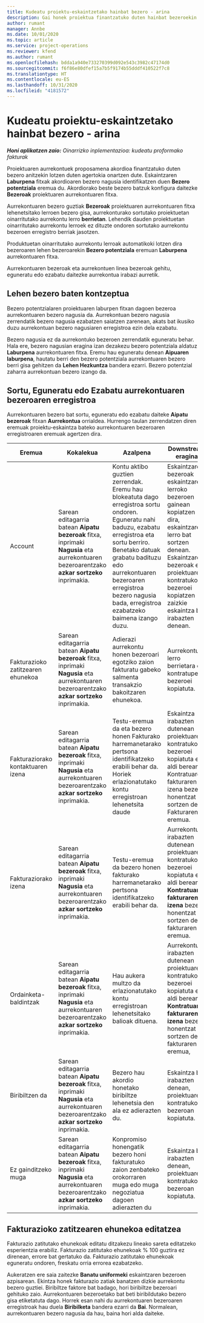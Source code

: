 ```yaml
---
title: Kudeatu proiektu-eskaintzetako hainbat bezero - arina
description: Gai honek proiektua finantzatuko duten hainbat bezeroekin aurrekontuak lantzeari buruzko informazioa eskaintzen du. (Sales)
author: rumant
manager: Annbe
ms.date: 10/01/2020
ms.topic: article
ms.service: project-operations
ms.reviewer: kfend
ms.author: rumant
ms.openlocfilehash: bdda1a940e733270399d092e543c3982c47174d0
ms.sourcegitcommit: f6f86e80dfef15a7b5f9174b55dddf410522f7c8
ms.translationtype: HT
ms.contentlocale: eu-ES
ms.lasthandoff: 10/31/2020
ms.locfileid: "4181572"
---
```

# <a name="manage-multiple-customers-on-project-quotes---lite"></a>Kudeatu proiektu-eskaintzetako hainbat bezero - arina

_**Honi aplikatzen zaio:** Oinarrizko inplementazioa: kudeatu proformako fakturak_

Proiektuaren aurrekontuek proposamena akordioa finantzatuko duten bezero anitzekin lotzen duten agertokia onartzen dute. Eskaintzaren **Laburpena** fitxak akordioaren bezero nagusia identifikatzen duen **Bezero potentziala** eremua du. Akordiorako beste bezero batzuk konfigura daitezke **Bezeroak** proiektuaren aurrekontuaren fitxa.

Aurrekontuaren bezero guztiak **Bezeroak** proiektuaren aurrekontuaren fitxa lehenetsitako lerroen bezero gisa, aurrekonturako sortutako proiektuetan oinarritutako aurrekontu lerro **berrietan**. Lehendik dauden proiektuetan oinarritutako aurrekontu lerroek ez dituzte ondoren sortutako aurrekontu bezeroen erregistro berriak jasotzen.

Produktuetan oinarritutako aurrekontu lerroak automatikoki lotzen dira bezeroaren lehen bezeroarekin **Bezero potentziala** eremuan **Laburpena** aurrekontuaren fitxa.

Aurrekontuaren bezeroak eta aurrekontuen linea bezeroak gehitu, eguneratu edo ezabatu daitezke aurrekontua irabazi aurretik.

## <a name="concept-of-a-primary-customer"></a>Lehen bezero baten kontzeptua

Bezero potentzialaren proiektuaren laburpen fitxan dagoen bezeroa aurrekontuaren bezero nagusia da. Aurrekontuan bezero nagusia zerrendatik bezero nagusia ezabatzen saiatzen zarenean, akats bat ikusiko duzu aurrekontuan bezero nagusiaren erregistroa ezin dela ezabatu.

Bezero nagusia ez da aurrekontuko bezeroen zerrendatik eguneratu behar. Hala ere, bezero nagusian eragina izan dezakezu bezero potentziala aldatuz **Laburpena** aurrekontuaren fitxa. Eremu hau eguneratu denean **Aipuaren laburpena**, hautatu berri den bezero potentziala aurrekontuaren bezero berri gisa gehitzen da **Lehen Hezkuntza** bandera ezarri. Bezero potentzial zaharra aurrekontuan bezero izango da.

## <a name="create-update-or-delete-a-quote-customer-record"></a>Sortu, Eguneratu edo Ezabatu aurrekontuaren bezeroaren erregistroa

Aurrekontuaren bezero bat sortu, eguneratu edo ezabatu daiteke **Aipatu bezeroak** fitxan **Aurrekontua** orrialdea. Hurrengo taulan zerrendatzen diren eremuak proiektu-eskaintza bateko aurrekontuaren bezeroaren erregistroaren eremuak agertzen dira.

| **Eremua** | **Kokalekua** | **Azalpena** | **Downstream eragina** |
| --- | --- | --- | --- |
| Account | Sarean editagarria batean **Aipatu bezeroak** fitxa, inprimaki **Nagusia** eta aurrekontuaren bezeroarentzako **azkar sortzeko** inprimakia. | Kontu aktibo guztien zerrendak. Eremu hau blokeatuta dago erregistroa sortu ondoren. Eguneratu nahi baduzu, ezabatu erregistroa eta sortu berriro. Benetako datuak grabatu badituzu edo aurrekontuaren bezeroaren erregistroa bezero nagusia bada, erregistroa ezabatzeko baimena izango duzu. | Eskaintzaren bezeroak eskaintzaren lerroko bezeroen gainean kopiatzen dira, eskaintzaren lerro bat sortzen denean. Eskaintzaren bezeroak ere proiektuaren kontratuko bezeroei kopiatzen zaizkie eskaintza bat irabazten denean. |
| Fakturazioko zatitzearen ehunekoa | Sarean editagarria batean **Aipatu bezeroak** fitxa, inprimaki **Nagusia** eta aurrekontuaren bezeroarentzako **azkar sortzeko** inprimakia. | Adierazi aurrekontu honen bezeroari egotziko zaion fakturatu gabeko salmenta transakzio bakoitzaren ehunekoa. | Aurrekontu lerro berrietara eta kontratupeko bezeroei kopiatuta. |
| Fakturaziorako kontaktuaren izena | Sarean editagarria batean **Aipatu bezeroak** fitxa, inprimaki **Nagusia** eta aurrekontuaren bezeroarentzako **azkar sortzeko** inprimakia. | Testu-eremua da eta bezero honen Fakturako harremanetarako pertsona identifikatzeko erabili behar da. Horiek erlazionatutako kontu erregistroan lehenetsita daude | Eskaintza irabazten dutenean proiektuaren kontratuko bezeroei kopiatuta eta, aldi berean, Kontratuaren fakturaren izena bezero honentzat sortzen den Fakturaren eremua. |
| Fakturaziorako izena | Sarean editagarria batean **Aipatu bezeroak** fitxa, inprimaki **Nagusia** eta aurrekontuaren bezeroarentzako **azkar sortzeko** inprimakia. | Testu-eremua da bezero honen fakturako harremanetarako pertsona identifikatzeko erabili behar da. | Aurrekontua irabazten dutenean proiektuaren kontratuko bezeroei kopiatuta eta, aldi berean, **Kontratuaren fakturaren izena** bezero honentzat sortzen den fakturaren eremua. |
| Ordainketa-baldintzak | Sarean editagarria batean **Aipatu bezeroak** fitxa, inprimaki **Nagusia** eta aurrekontuaren bezeroarentzako **azkar sortzeko** inprimakia. | Hau aukera multzo da erlazionatutako kontu erregistroan lehenetsitako balioak dituena. | Aurrekontua irabazten dutenean proiektuaren kontratuko bezeroei kopiatuta eta, aldi berean, **Kontratuaren fakturaren izena** bezero honentzat sortzen den fakturaren eremua, |
| Biribiltzen da | Sarean editagarria batean **Aipatu bezeroak** fitxa, inprimaki **Nagusia** eta aurrekontuaren bezeroarentzako **azkar sortzeko** inprimakia. | Bezero hau akordio honetako biribiltze lehenetsia den ala ez adierazten du. | Eskaintza bat irabazten denean, proiektuaren kontratuko bezeroan kopiatuta. |
| Ez gainditzeko muga | Sarean editagarria batean **Aipatu bezeroak** fitxa, inprimaki **Nagusia** eta aurrekontuaren bezeroarentzako **azkar sortzeko** inprimakia. | Konpromiso honengatik bezero honi fakturatuko zaion zenbateko orokorraren muga edo muga negoziatua dagoen adierazten du | Eskaintza bat irabazten denean, proiektuaren kontratuko bezeroan kopiatuta. |

## <a name="editing-billing-split-percentages"></a>Fakturazioko zatitzearen ehunekoa editatzea

Fakturazio zatitutako ehunekoak editatu ditzakezu lineako sareta editatzeko esperientzia erabiliz. Fakturazio zatitutako ehunekoak % 100 guztira ez direnean, errore bat gertatuko da. Fakturazio zatitutako ehunekoak eguneratu ondoren, freskatu orria errorea ezabatzeko.

Aukeratzen ere saia zaitezke **Banatu uniformeki** eskaintzaren bezeroen azpisarean. Ekintza honek fakturazio zatiak banatzen dizkie aurrekontu bezero guztiei. Biribiltze faktore bat badago, hori biribiltze bezeroari gehituko zaio. Aurrekontuaren bezeroetako bat beti biribildutako bezero gisa etiketatuta dago. Horrek esan nahi du aurrekontuaren bezeroaren erregistroak hau duela **Biribilketa** bandera ezarri da **Bai**. Normalean, aurrekontuaren bezero nagusia da hau, baina hori alda daiteke.
